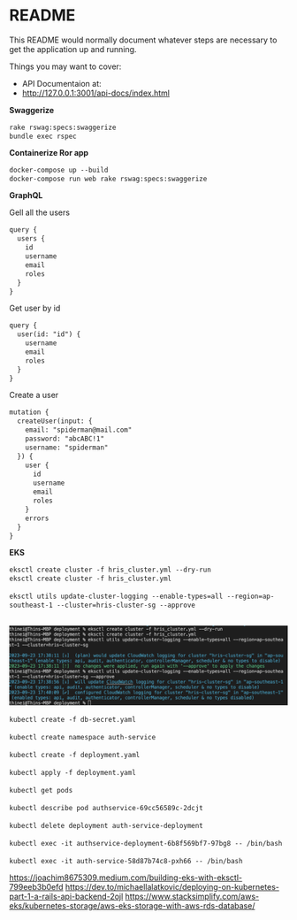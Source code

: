 # README

This README would normally document whatever steps are necessary to get the
application up and running.

Things you may want to cover:

- API Documentaion at:
- http://127.0.0.1:3001/api-docs/index.html

**Swaggerize**
```
rake rswag:specs:swaggerize
bundle exec rspec
```

**Containerize Ror app**
```
docker-compose up --build
docker-compose run web rake rswag:specs:swaggerize
```

**GraphQL**

Gell all the users
```
query {
  users {
    id
    username
    email
    roles
  }
}

```

Get user by id
```
query {
  user(id: "id") {
    username
    email
    roles
  }
}
```

Create a user
```
mutation {
  createUser(input: {
    email: "spiderman@mail.com"
    password: "abcABC!1"
    username: "spiderman"
  }) {
    user {
      id
      username
      email
      roles
    }
    errors
  }
}
```

**EKS**
```
eksctl create cluster -f hris_cluster.yml --dry-run
eksctl create cluster -f hris_cluster.yml

eksctl utils update-cluster-logging --enable-types=all --region=ap-southeast-1 --cluster=hris-cluster-sg --approve


```

![Alt text](<Screenshot 2023-09-23 at 5.41.20 PM.png>)

```
kubectl create -f db-secret.yaml

kubectl create namespace auth-service

kubectl create -f deployment.yaml

kubectl apply -f deployment.yaml

kubectl get pods

kubectl describe pod authservice-69cc56589c-2dcjt

kubectl delete deployment auth-service-deployment

kubectl exec -it authservice-deployment-6b8f569bf7-97bg8 -- /bin/bash

kubectl exec -it auth-service-58d87b74c8-pxh66 -- /bin/bash

```

https://joachim8675309.medium.com/building-eks-with-eksctl-799eeb3b0efd
https://dev.to/michaellalatkovic/deploying-on-kubernetes-part-1-a-rails-api-backend-2ojl
https://www.stacksimplify.com/aws-eks/kubernetes-storage/aws-eks-storage-with-aws-rds-database/